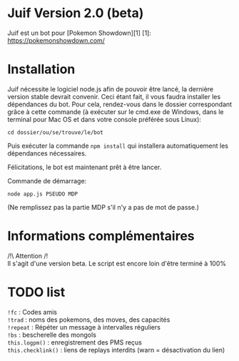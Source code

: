 Juif Version 2.0 (beta)
===========

Juif est un bot pour [Pokemon Showdown][1]
[1]: https://pokemonshowdown.com/

Installation
============

Juif nécessite le logiciel node.js afin de pouvoir être lancé, la dernière version stable devrait convenir.
Ceci étant fait, il vous faudra installer les dépendances du bot. Pour cela, rendez-vous dans le dossier
correspondant grâce à cette commande (à exécuter sur le cmd.exe de Windows, dans le terminal pour Mac OS et dans votre console préférée sous Linux):

`cd dossier/ou/se/trouve/le/bot`

Puis exécuter la commande `npm install` qui installera automatiquement les dépendances nécessaires.

Félicitations, le bot est maintenant prêt à être lancer.

Commande de démarrage:

`node app.js PSEUDO MDP`

(Ne remplissez pas la partie MDP s'il n'y a pas de mot de passe.)

Informations complémentaires
=============================

/!\ Attention /!\
Il s'agit d'une version beta. Le script est encore loin d'être terminé à 100%

TODO list
=========

`!fc` : Codes amis <br/>
`!trad` : noms des pokemons, des moves, des capacités <br/>
`!repeat` : Répéter un message à intervalles réguliers <br/>
`!bs` : bescherelle des mongols <br/>
`this.logpm()` : enregistrement des PMS reçus <br/>
`this.checklink()` : liens de replays interdits (warn = désactivation du lien) 


